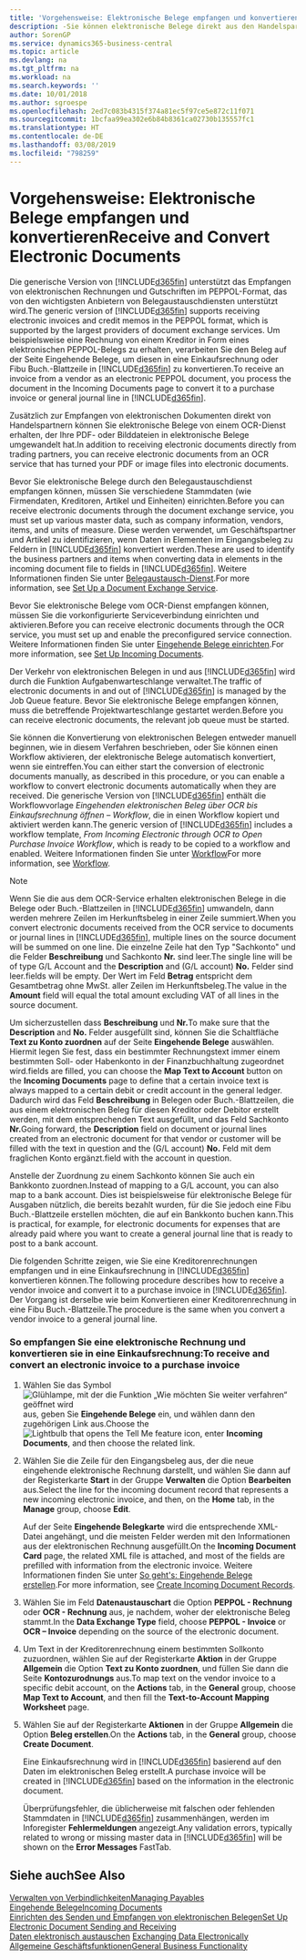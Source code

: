 ```yaml
---
title: 'Vorgehensweise: Elektronische Belege empfangen und konvertieren | Microsoft Docs'
description: -Sie können elektronische Belege direkt aus den Handelspartnern oder einem OCR-Dienst erhalten.
author: SorenGP
ms.service: dynamics365-business-central
ms.topic: article
ms.devlang: na
ms.tgt_pltfrm: na
ms.workload: na
ms.search.keywords: ''
ms.date: 10/01/2018
ms.author: sgroespe
ms.openlocfilehash: 2ed7c083b4315f374a81ec5f97ce5e872c11f071
ms.sourcegitcommit: 1bcfaa99ea302e6b84b8361ca02730b135557fc1
ms.translationtype: HT
ms.contentlocale: de-DE
ms.lasthandoff: 03/08/2019
ms.locfileid: "798259"
---
```

# <a name="receive-and-convert-electronic-documents"></a><span data-ttu-id="7ebc5-103">Vorgehensweise: Elektronische Belege empfangen und konvertieren</span><span class="sxs-lookup"><span data-stu-id="7ebc5-103">Receive and Convert Electronic Documents</span></span>
<span data-ttu-id="7ebc5-104">Die generische Version von [!INCLUDE[d365fin](includes/d365fin_md.md)] unterstützt das Empfangen von elektronischen Rechnungen und Gutschriften im PEPPOL-Format, das von den wichtigsten Anbietern von Belegaustauschdiensten unterstützt wird.</span><span class="sxs-lookup"><span data-stu-id="7ebc5-104">The generic version of [!INCLUDE[d365fin](includes/d365fin_md.md)] supports receiving electronic invoices and credit memos in the PEPPOL format, which is supported by the largest providers of document exchange services.</span></span> <span data-ttu-id="7ebc5-105">Um beispielsweise eine Rechnung von einem Kreditor in Form eines elektronischen PEPPOL-Belegs zu erhalten, verarbeiten Sie den Beleg auf der Seite Eingehende Belege, um diesen in eine Einkaufsrechnung oder Fibu Buch.-Blattzeile in [!INCLUDE[d365fin](includes/d365fin_md.md)] zu konvertieren.</span><span class="sxs-lookup"><span data-stu-id="7ebc5-105">To receive an invoice from a vendor as an electronic PEPPOL document, you process the document in the Incoming Documents page to convert it to a purchase invoice or general journal line in [!INCLUDE[d365fin](includes/d365fin_md.md)].</span></span>

 <span data-ttu-id="7ebc5-106">Zusätzlich zur Empfangen von elektronischen Dokumenten direkt von Handelspartnern können Sie elektronische Belege von einem OCR-Dienst erhalten, der Ihre PDF- oder Bilddateien in elektronische Belege umgewandelt hat.</span><span class="sxs-lookup"><span data-stu-id="7ebc5-106">In addition to receiving electronic documents directly from trading partners, you can receive electronic documents from an OCR service that has turned your PDF or image files into electronic documents.</span></span>  

 <span data-ttu-id="7ebc5-107">Bevor Sie elektronische Belege durch den Belegaustauschdienst empfangen können, müssen Sie verschiedene Stammdaten (wie Firmendaten, Kreditoren, Artikel und Einheiten) einrichten.</span><span class="sxs-lookup"><span data-stu-id="7ebc5-107">Before you can receive electronic documents through the document exchange service, you must set up various master data, such as company information, vendors, items, and units of measure.</span></span> <span data-ttu-id="7ebc5-108">Diese werden verwendet, um Geschäftspartner und Artikel zu identifizieren, wenn Daten in Elementen im Eingangsbeleg zu Feldern in [!INCLUDE[d365fin](includes/d365fin_md.md)] konvertiert werden.</span><span class="sxs-lookup"><span data-stu-id="7ebc5-108">These are used to identify the business partners and items when converting data in elements in the incoming document file to fields in [!INCLUDE[d365fin](includes/d365fin_md.md)].</span></span> <span data-ttu-id="7ebc5-109">Weitere Informationen finden Sie unter [Belegaustausch-Dienst](across-how-to-set-up-a-document-exchange-service.md).</span><span class="sxs-lookup"><span data-stu-id="7ebc5-109">For more information, see [Set Up a Document Exchange Service](across-how-to-set-up-a-document-exchange-service.md).</span></span>  

 <span data-ttu-id="7ebc5-110">Bevor Sie elektronische Belege vom OCR-Dienst empfangen können, müssen Sie die vorkonfigurierte Serviceverbindung einrichten und aktivieren.</span><span class="sxs-lookup"><span data-stu-id="7ebc5-110">Before you can receive electronic documents through the OCR service, you must set up and enable the preconfigured service connection.</span></span> <span data-ttu-id="7ebc5-111">Weitere Informationen finden Sie unter [Eingehende Belege einrichten](across-how-setup-income-documents.md).</span><span class="sxs-lookup"><span data-stu-id="7ebc5-111">For more information, see [Set Up Incoming Documents](across-how-setup-income-documents.md).</span></span>  

 <span data-ttu-id="7ebc5-112">Der Verkehr von elektronischen Belegen in und aus [!INCLUDE[d365fin](includes/d365fin_md.md)] wird durch die Funktion Aufgabenwarteschlange verwaltet.</span><span class="sxs-lookup"><span data-stu-id="7ebc5-112">The traffic of electronic documents in and out of [!INCLUDE[d365fin](includes/d365fin_md.md)] is managed by the Job Queue feature.</span></span> <span data-ttu-id="7ebc5-113">Bevor Sie elektronische Belege empfangen können, muss die betreffende Projektwarteschlange gestartet werden.</span><span class="sxs-lookup"><span data-stu-id="7ebc5-113">Before you can receive electronic documents, the relevant job queue must be started.</span></span>  

 <span data-ttu-id="7ebc5-114">Sie können die Konvertierung von elektronischen Belegen entweder manuell beginnen, wie in diesem Verfahren beschrieben, oder Sie können einen Workflow aktivieren, der elektronische Belege automatisch konvertiert, wenn sie eintreffen.</span><span class="sxs-lookup"><span data-stu-id="7ebc5-114">You can either start the conversion of electronic documents manually, as described in this procedure, or you can enable a workflow to convert electronic documents automatically when they are received.</span></span> <span data-ttu-id="7ebc5-115">Die generische Version von [!INCLUDE[d365fin](includes/d365fin_md.md)] enthält die Workflowvorlage *Eingehenden elektronischen Beleg über OCR bis Einkaufsrechnung öffnen – Workflow*, die in einen Workflow kopiert und aktiviert werden kann.</span><span class="sxs-lookup"><span data-stu-id="7ebc5-115">The generic version of [!INCLUDE[d365fin](includes/d365fin_md.md)] includes a workflow template, *From Incoming Electronic through OCR to Open Purchase Invoice Workflow*, which is ready to be copied to a workflow and enabled.</span></span> <span data-ttu-id="7ebc5-116">Weitere Informationen finden Sie unter [Workflow](across-workflow.md)</span><span class="sxs-lookup"><span data-stu-id="7ebc5-116">For more information, see [Workflow](across-workflow.md).</span></span>  

> [!NOTE]  
>  <span data-ttu-id="7ebc5-117">Wenn Sie die aus dem OCR-Service erhalten elektronischen Belege in die Belege oder Buch.-Blattzeilen in [!INCLUDE[d365fin](includes/d365fin_md.md)] umwandeln, dann werden mehrere Zeilen im Herkunftsbeleg in einer Zeile summiert.</span><span class="sxs-lookup"><span data-stu-id="7ebc5-117">When you convert electronic documents received from the OCR service to documents or journal lines in [!INCLUDE[d365fin](includes/d365fin_md.md)], multiple lines on the source document will be summed on one line.</span></span> <span data-ttu-id="7ebc5-118">Die einzelne Zeile hat den Typ "Sachkonto" und die Felder **Beschreibung** und Sachkonto **Nr.** sind leer.</span><span class="sxs-lookup"><span data-stu-id="7ebc5-118">The single line will be of type G/L Account and the **Description** and (G/L account) **No.**</span></span> <span data-ttu-id="7ebc5-119">Felder sind leer.</span><span class="sxs-lookup"><span data-stu-id="7ebc5-119">fields will be empty.</span></span> <span data-ttu-id="7ebc5-120">Der Wert im Feld **Betrag** entspricht dem Gesamtbetrag ohne MwSt. aller Zeilen im Herkunftsbeleg.</span><span class="sxs-lookup"><span data-stu-id="7ebc5-120">The value in the **Amount** field will equal the total amount excluding VAT of all lines in the source document.</span></span>  
>   
>  <span data-ttu-id="7ebc5-121">Um sicherzustellen dass **Beschreibung** und **Nr.**</span><span class="sxs-lookup"><span data-stu-id="7ebc5-121">To make sure that the **Description** and **No.**</span></span> <span data-ttu-id="7ebc5-122">Felder ausgefüllt sind, können Sie die Schaltfläche **Text zu Konto zuordnen** auf der Seite **Eingehende Belege** auswählen. Hiermit legen Sie fest, dass ein bestimmter Rechnungstext immer einem bestimmten Soll- oder Habenkonto in der Finanzbuchhaltung zugeordnet wird.</span><span class="sxs-lookup"><span data-stu-id="7ebc5-122">fields are filled, you can choose the **Map Text to Account** button on the **Incoming Documents** page to define that a certain invoice text is always mapped to a certain debit or credit account in the general ledger.</span></span> <span data-ttu-id="7ebc5-123">Dadurch wird das Feld **Beschreibung** in Belegen oder Buch.-Blattzeilen, die aus einem elektronischen Beleg für diesen Kreditor oder Debitor erstellt werden, mit dem entsprechenden Text ausgefüllt, und das Feld Sachkonto **Nr.**</span><span class="sxs-lookup"><span data-stu-id="7ebc5-123">Going forward, the **Description** field on document or journal lines created from an electronic document for that vendor or customer will be filled with the text in question and the (G/L account) **No.**</span></span> <span data-ttu-id="7ebc5-124">Feld mit dem fraglichen Konto ergänzt.</span><span class="sxs-lookup"><span data-stu-id="7ebc5-124">field with the account in question.</span></span>  
>   
>  <span data-ttu-id="7ebc5-125">Anstelle der Zuordnung zu einem Sachkonto können Sie auch ein Bankkonto zuordnen.</span><span class="sxs-lookup"><span data-stu-id="7ebc5-125">Instead of mapping to a G/L account, you can also map to a bank account.</span></span> <span data-ttu-id="7ebc5-126">Dies ist beispielsweise für elektronische Belege für Ausgaben nützlich, die bereits bezahlt wurden, für die Sie jedoch eine Fibu Buch.-Blattzeile erstellen möchten, die auf ein Bankkonto buchen kann.</span><span class="sxs-lookup"><span data-stu-id="7ebc5-126">This is practical, for example, for electronic documents for expenses that are already paid where you want to create a general journal line that is ready to post to a bank account.</span></span>  

 <span data-ttu-id="7ebc5-127">Die folgenden Schritte zeigen, wie Sie eine Kreditorenrechnungen empfangen und in eine Einkaufsrechnung in [!INCLUDE[d365fin](includes/d365fin_md.md)] konvertieren können.</span><span class="sxs-lookup"><span data-stu-id="7ebc5-127">The following procedure describes how to receive a vendor invoice and convert it to a purchase invoice in [!INCLUDE[d365fin](includes/d365fin_md.md)].</span></span> <span data-ttu-id="7ebc5-128">Der Vorgang ist derselbe wie beim Konvertieren einer Kreditorenrechnung in eine Fibu Buch.-Blattzeile.</span><span class="sxs-lookup"><span data-stu-id="7ebc5-128">The procedure is the same when you convert a vendor invoice to a general journal line.</span></span>  

### <a name="to-receive-and-convert-an-electronic-invoice-to-a-purchase-invoice"></a><span data-ttu-id="7ebc5-129">So empfangen Sie eine elektronische Rechnung und konvertieren sie in eine Einkaufsrechnung:</span><span class="sxs-lookup"><span data-stu-id="7ebc5-129">To receive and convert an electronic invoice to a purchase invoice</span></span>  

1.  <span data-ttu-id="7ebc5-130">Wählen Sie das Symbol ![Glühlampe, mit der die Funktion „Wie möchten Sie weiter verfahren“ geöffnet wird](media/ui-search/search_small.png "Wie möchten Sie weiter verfahren?") aus, geben Sie **Eingehende Belege** ein, und wählen dann den zugehörigen Link aus.</span><span class="sxs-lookup"><span data-stu-id="7ebc5-130">Choose the ![Lightbulb that opens the Tell Me feature](media/ui-search/search_small.png "Tell me what you want to do") icon, enter **Incoming Documents**, and then choose the related link.</span></span>  

2.  <span data-ttu-id="7ebc5-131">Wählen Sie die Zeile für den Eingangsbeleg aus, der die neue eingehende elektronische Rechnung darstellt, und wählen Sie dann auf der Registerkarte **Start** in der Gruppe **Verwalten** die Option **Bearbeiten** aus.</span><span class="sxs-lookup"><span data-stu-id="7ebc5-131">Select the line for the incoming document record that represents a new incoming electronic invoice, and then, on the **Home** tab, in the **Manage** group, choose **Edit**.</span></span>  

     <span data-ttu-id="7ebc5-132">Auf der Seite **Eingehende Belegkarte** wird die entsprechende XML-Datei angehängt, und die meisten Felder werden mit den Informationen aus der elektronischen Rechnung ausgefüllt.</span><span class="sxs-lookup"><span data-stu-id="7ebc5-132">On the **Incoming Document Card** page, the related XML file is attached, and most of the fields are prefilled with information from the electronic invoice.</span></span> <span data-ttu-id="7ebc5-133">Weitere Informationen finden Sie unter [So geht's: Eingehende Belege erstellen](across-how-create-income-document-records.md).</span><span class="sxs-lookup"><span data-stu-id="7ebc5-133">For more information, see [Create Incoming Document Records](across-how-create-income-document-records.md).</span></span>  

3.  <span data-ttu-id="7ebc5-134">Wählen Sie im Feld **Datenaustauschart** die Option **PEPPOL - Rechnung** oder **OCR - Rechnung** aus, je nachdem, woher der elektronische Beleg stammt.</span><span class="sxs-lookup"><span data-stu-id="7ebc5-134">In the **Data Exchange Type** field, choose **PEPPOL - Invoice** or **OCR – Invoice** depending on the source of the electronic document.</span></span>  

4.  <span data-ttu-id="7ebc5-135">Um Text in der Kreditorenrechnung einem bestimmten Sollkonto zuzuordnen, wählen Sie auf der Registerkarte **Aktion** in der Gruppe **Allgemein** die Option **Text zu Konto zuordnen**, und füllen Sie dann die Seite **Kontozurodnungs** aus.</span><span class="sxs-lookup"><span data-stu-id="7ebc5-135">To map text on the vendor invoice to a specific debit account, on the **Actions** tab, in the **General** group, choose **Map Text to Account**, and then fill the **Text-to-Account Mapping Worksheet** page.</span></span>  

5.  <span data-ttu-id="7ebc5-136">Wählen Sie auf der Registerkarte **Aktionen** in der Gruppe **Allgemein** die Option **Beleg erstellen**.</span><span class="sxs-lookup"><span data-stu-id="7ebc5-136">On the **Actions** tab, in the **General** group, choose **Create Document**.</span></span>  

     <span data-ttu-id="7ebc5-137">Eine Einkaufsrechnung wird in [!INCLUDE[d365fin](includes/d365fin_md.md)] basierend auf den Daten im elektronischen Beleg erstellt.</span><span class="sxs-lookup"><span data-stu-id="7ebc5-137">A purchase invoice will be created in [!INCLUDE[d365fin](includes/d365fin_md.md)] based on the information in the electronic document.</span></span>  

     <span data-ttu-id="7ebc5-138">Überprüfungsfehler, die üblicherweise mit falschen oder fehlenden Stammdaten in [!INCLUDE[d365fin](includes/d365fin_md.md)] zusammenhängen, werden im Inforegister **Fehlermeldungen** angezeigt.</span><span class="sxs-lookup"><span data-stu-id="7ebc5-138">Any validation errors, typically related to wrong or missing master data in [!INCLUDE[d365fin](includes/d365fin_md.md)] will be shown on the **Error Messages** FastTab.</span></span>  

## <a name="see-also"></a><span data-ttu-id="7ebc5-139">Siehe auch</span><span class="sxs-lookup"><span data-stu-id="7ebc5-139">See Also</span></span>  
[<span data-ttu-id="7ebc5-140">Verwalten von Verbindlichkeiten</span><span class="sxs-lookup"><span data-stu-id="7ebc5-140">Managing Payables</span></span>](payables-manage-payables.md)  
[<span data-ttu-id="7ebc5-141">Eingehende Belege</span><span class="sxs-lookup"><span data-stu-id="7ebc5-141">Incoming Documents</span></span>](across-income-documents.md)  
[<span data-ttu-id="7ebc5-142">Einrichten des Senden und Empfangen von elektronischen Belegen</span><span class="sxs-lookup"><span data-stu-id="7ebc5-142">Set Up Electronic Document Sending and Receiving</span></span>](across-how-to-set-up-electronic-document-sending-and-receiving.md)  
<span data-ttu-id="7ebc5-143">[Daten elektronisch austauschen](across-data-exchange.md) </span><span class="sxs-lookup"><span data-stu-id="7ebc5-143">[Exchanging Data Electronically](across-data-exchange.md) </span></span>  
[<span data-ttu-id="7ebc5-144">Allgemeine Geschäftsfunktionen</span><span class="sxs-lookup"><span data-stu-id="7ebc5-144">General Business Functionality</span></span>](ui-across-business-areas.md)  
